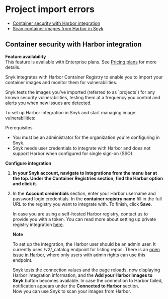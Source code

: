 # Project import errors

* [ Container security with Harbor integration](/hc/en-us/articles/360018401678-Container-security-with-Harbor-integration)
* [ Scan container images from Harbor in Snyk](/hc/en-us/articles/360018439098-Scan-container-images-from-Harbor-in-Snyk)

##  Container security with Harbor integration

**Feature availability**  
This feature is available with Enterprise plans. See [Pricing plans](https://snyk.io/plans/) for more details.

Snyk integrates with Harbor Container Registry to enable you to import your container images and monitor them for vulnerabilities. 

Snyk tests the images you’ve imported \(referred to as \`projects\`\) for any known security vulnerabilities, testing them at a frequency you control and alerts you when new issues are detected.

To set up Harbor integration in Snyk and start managing image vulnerabilities: 

Prerequisites

* You must be an administrator for the organization you're configuring in Snyk.
* Snyk needs user credentials to integrate with Harbor and does not support Harbor when configured for single sign-on \(SSO\).

**Configure integration**

1. **In your Snyk account, navigate to Integrations from the menu bar at the top. Under the Container Registries section, find the Harbor option and click it.**
2. In the **Account credentials** section, enter your Harbor username and password login credentials. In the **container registry name** fill in the full URL to the registry you want to integrate with. To finish, click **Save**.  
  
  
   In case you are using a self-hosted Harbor registry, contact us to provide you with a token. You can read more about setting up private registry integration [here](https://support.snyk.io/hc/en-us/articles/360017040957).  


   **Note**

   To set up the integration, the Harbor user should be an admin user. It currently uses /v2/\_catalog endpoint for listing repos. There is an [open issue in Harbor](https://github.com/goharbor/harbor/issues/6784), where only users with admin rights can use this endpoint.  

   Snyk tests the connection values and the page reloads, now displaying Harbor integration information, and the **Add your Harbor images to Snyk** button becomes available. In case the connection to Harbor failed, notification appears under the **Connected to Harbor** section.  
   Now you can use Snyk to scan your images from Harbor.

